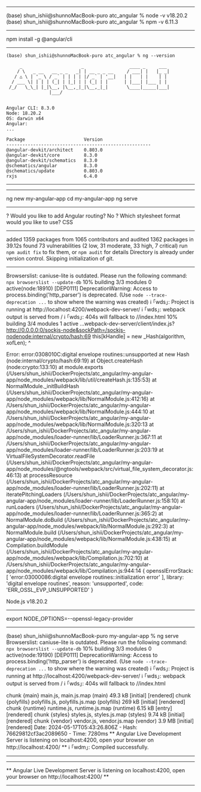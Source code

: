 --------------------------------

(base) shun_ishii@shunnoMacBook-puro atc_angular % node -v
v18.20.2
(base) shun_ishii@shunnoMacBook-puro atc_angular % npm -v
6.11.3

--------------------------------

npm install -g @angular/cli

--------------------------------
```
(base) shun_ishii@shunnoMacBook-puro atc_angular % ng --version

     _                      _                 ____ _     ___
    / \   _ __   __ _ _   _| | __ _ _ __     / ___| |   |_ _|
   / △ \ | '_ \ / _` | | | | |/ _` | '__|   | |   | |    | |
  / ___ \| | | | (_| | |_| | | (_| | |      | |___| |___ | |
 /_/   \_\_| |_|\__, |\__,_|_|\__,_|_|       \____|_____|___|
                |___/
    

Angular CLI: 8.3.0
Node: 18.20.2
OS: darwin x64
Angular: 
... 

Package                      Version
------------------------------------------------------
@angular-devkit/architect    0.803.0
@angular-devkit/core         8.3.0
@angular-devkit/schematics   8.3.0
@schematics/angular          8.3.0
@schematics/update           0.803.0
rxjs                         6.4.0
```    
--------------------------------
--------------------------------

ng new my-angular-app
cd my-angular-app
ng serve

--------------------------------

? Would you like to add Angular routing? No
? Which stylesheet format would you like to use? CSS

--------------------------------

added 1359 packages from 1065 contributors and audited 1362 packages in 39.12s
found 73 vulnerabilities (2 low, 31 moderate, 33 high, 7 critical)
  run `npm audit fix` to fix them, or `npm audit` for details
    Directory is already under version control. Skipping initialization of git.

--------------------------------

Browserslist: caniuse-lite is outdated. Please run the following command: `npx browserslist --update-db`
10% building 3/3 modules 0 active(node:18910) [DEP0111] DeprecationWarning: Access to process.binding('http_parser') is deprecated.
(Use `node --trace-deprecation ...` to show where the warning was created)
ℹ ｢wds｣: Project is running at http://localhost:4200/webpack-dev-server/
ℹ ｢wds｣: webpack output is served from /
ℹ ｢wds｣: 404s will fallback to //index.html
10% building 3/4 modules 1 active ...webpack-dev-server/client/index.js?http://0.0.0.0:0/sockjs-node&sockPath=/sockjs-nodenode:internal/crypto/hash:69
  this[kHandle] = new _Hash(algorithm, xofLen);
                  ^

Error: error:0308010C:digital envelope routines::unsupported
    at new Hash (node:internal/crypto/hash:69:19)
    at Object.createHash (node:crypto:133:10)
    at module.exports (/Users/shun_ishii/DockerProjects/atc_angular/my-angular-app/node_modules/webpack/lib/util/createHash.js:135:53)
    at NormalModule._initBuildHash (/Users/shun_ishii/DockerProjects/atc_angular/my-angular-app/node_modules/webpack/lib/NormalModule.js:412:16)
    at /Users/shun_ishii/DockerProjects/atc_angular/my-angular-app/node_modules/webpack/lib/NormalModule.js:444:10
    at /Users/shun_ishii/DockerProjects/atc_angular/my-angular-app/node_modules/webpack/lib/NormalModule.js:320:13
    at /Users/shun_ishii/DockerProjects/atc_angular/my-angular-app/node_modules/loader-runner/lib/LoaderRunner.js:367:11
    at /Users/shun_ishii/DockerProjects/atc_angular/my-angular-app/node_modules/loader-runner/lib/LoaderRunner.js:203:19
    at VirtualFileSystemDecorator.readFile (/Users/shun_ishii/DockerProjects/atc_angular/my-angular-app/node_modules/@ngtools/webpack/src/virtual_file_system_decorator.js:46:13)
    at processResource (/Users/shun_ishii/DockerProjects/atc_angular/my-angular-app/node_modules/loader-runner/lib/LoaderRunner.js:202:11)
    at iteratePitchingLoaders (/Users/shun_ishii/DockerProjects/atc_angular/my-angular-app/node_modules/loader-runner/lib/LoaderRunner.js:158:10)
    at runLoaders (/Users/shun_ishii/DockerProjects/atc_angular/my-angular-app/node_modules/loader-runner/lib/LoaderRunner.js:365:2)
    at NormalModule.doBuild (/Users/shun_ishii/DockerProjects/atc_angular/my-angular-app/node_modules/webpack/lib/NormalModule.js:292:3)
    at NormalModule.build (/Users/shun_ishii/DockerProjects/atc_angular/my-angular-app/node_modules/webpack/lib/NormalModule.js:438:15)
    at Compilation.buildModule (/Users/shun_ishii/DockerProjects/atc_angular/my-angular-app/node_modules/webpack/lib/Compilation.js:702:10)
    at /Users/shun_ishii/DockerProjects/atc_angular/my-angular-app/node_modules/webpack/lib/Compilation.js:944:14 {
  opensslErrorStack: [ 'error:03000086:digital envelope routines::initialization error' ],
  library: 'digital envelope routines',
  reason: 'unsupported',
  code: 'ERR_OSSL_EVP_UNSUPPORTED'
}

Node.js v18.20.2

--------------------------------

export NODE_OPTIONS=--openssl-legacy-provider

--------------------------------

(base) shun_ishii@shunnoMacBook-puro my-angular-app % ng serve
Browserslist: caniuse-lite is outdated. Please run the following command: `npx browserslist --update-db`
10% building 3/3 modules 0 active(node:19190) [DEP0111] DeprecationWarning: Access to process.binding('http_parser') is deprecated.
(Use `node --trace-deprecation ...` to show where the warning was created)
ℹ ｢wds｣: Project is running at http://localhost:4200/webpack-dev-server/
ℹ ｢wds｣: webpack output is served from /
ℹ ｢wds｣: 404s will fallback to //index.html

chunk {main} main.js, main.js.map (main) 49.3 kB [initial] [rendered]
chunk {polyfills} polyfills.js, polyfills.js.map (polyfills) 269 kB [initial] [rendered]
chunk {runtime} runtime.js, runtime.js.map (runtime) 6.15 kB [entry] [rendered]
chunk {styles} styles.js, styles.js.map (styles) 9.74 kB [initial] [rendered]
chunk {vendor} vendor.js, vendor.js.map (vendor) 3.9 MB [initial] [rendered]
Date: 2024-05-17T05:43:26.806Z - Hash: 76629812cf3ac2089650 - Time: 7280ms
** Angular Live Development Server is listening on localhost:4200, open your browser on http://localhost:4200/ **
ℹ ｢wdm｣: Compiled successfully.

--------------------------------
--------------------------------

** Angular Live Development Server is listening on localhost:4200, 
open your browser on http://localhost:4200/ **

--------------------------------
